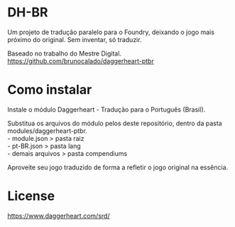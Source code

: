 # DH-BR
Um projeto de tradução paralelo para o Foundry, deixando o jogo mais próximo do original. Sem inventar, só traduzir.

Baseado no trabalho do Mestre Digital. https://github.com/brunocalado/daggerheart-ptbr

# Como instalar
Instale o módulo Daggerheart - Tradução para o Português (Brasil).

Substitua os arquivos do módulo pelos deste repositório, dentro da pasta modules/daggerheart-ptbr.
<br>- module.json > pasta raiz
<br>- pt-BR.json > pasta lang
<br>- demais arquivos > pasta compendiums

Aproveite seu jogo traduzido de forma a refletir o jogo original na essência.

# License
https://www.daggerheart.com/srd/
